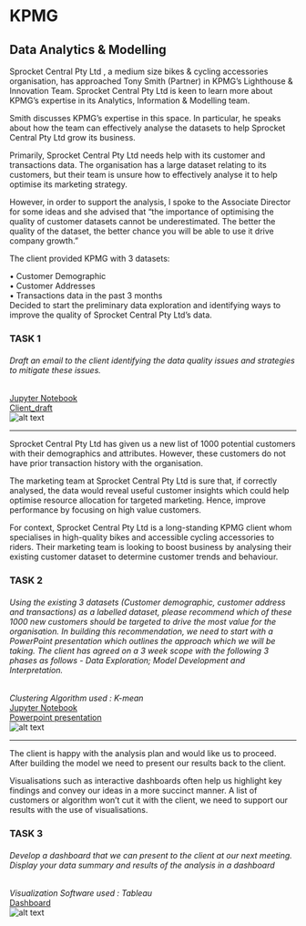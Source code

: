 # KPMG
## Data Analytics & Modelling
Sprocket Central Pty Ltd , a medium size bikes & cycling accessories organisation, has approached Tony Smith (Partner) in KPMG’s Lighthouse & Innovation Team. Sprocket Central Pty Ltd  is keen to learn more about KPMG’s expertise in its Analytics, Information & Modelling team. 

Smith discusses KPMG’s expertise in this space. In particular, he speaks about how the team can effectively analyse the datasets to help Sprocket Central Pty Ltd grow its business.

Primarily, Sprocket Central Pty Ltd needs help with its customer and transactions data. The organisation has a large dataset relating to its customers, but their team is unsure how to effectively analyse it to help optimise its marketing strategy. 

However, in order to support the analysis, I spoke to the Associate Director for some ideas and she advised that “the importance of optimising the quality of customer datasets cannot be underestimated. The better the quality of the dataset, the better chance you will be able to use it drive company growth.”

The client provided KPMG with 3 datasets:

•	Customer Demographic  
•	Customer Addresses  
•	Transactions data in the past 3 months  
Decided to start the preliminary data exploration and identifying ways to improve the quality of Sprocket Central Pty Ltd’s data.  

### TASK 1 
###### Draft an email to the client identifying the data quality issues and strategies to mitigate these issues.  
[Jupyter Notebook](https://github.com/prashantlal56/KPMG_virtual_internship/blob/master/Jupyter%20Notebook/Data_quality_assessment.ipynb)  
[Client_draft](https://github.com/prashantlal56/KPMG_virtual_internship/blob/master/Client_draft.docx)  
![alt text]()  

-------------------------------------------------------------------------------------------------------------------------------------------------------------------------------  

Sprocket Central Pty Ltd has given us a new list of 1000 potential customers with their demographics and attributes. However, these customers do not have prior transaction history with the organisation. 

The marketing team at Sprocket Central Pty Ltd is sure that, if correctly analysed, the data would reveal useful customer insights which could help optimise resource allocation for targeted marketing. Hence, improve performance by focusing on high value customers.

For context, Sprocket Central Pty Ltd is a long-standing KPMG client whom specialises in high-quality bikes and accessible cycling accessories to riders. Their marketing team is looking to boost business by analysing their existing customer dataset to determine customer trends and behaviour. 

### TASK 2 
###### Using the existing 3 datasets (Customer demographic, customer address and transactions) as a labelled dataset, please recommend which of these 1000 new customers should be targeted to drive the most value for the organisation. In building this recommendation, we need to start with a PowerPoint presentation which outlines the approach which we will be taking. The client has agreed on a 3 week scope with the following 3 phases as follows - Data Exploration; Model Development and Interpretation.

*Clustering Algorithm used : K-mean*  
[Jupyter Notebook](https://github.com/prashantlal56/KPMG_virtual_internship/blob/master/Jupyter%20Notebook/Data_insights.ipynb)  
[Powerpoint presentation](https://github.com/prashantlal56/KPMG_virtual_internship/blob/master/Data_insights.pptx)  
![alt text]()

------------------------------------------------------------------------------------------------------------------------------------------------------------------------------- 

The client is happy with the analysis plan and would like us to proceed.  After building the model we need to present our results back to the client. 

Visualisations such as interactive dashboards often help us highlight key findings and convey our ideas in a more succinct manner. A list of customers or algorithm won’t cut it with the client, we need to support our results with the use of visualisations. 

### TASK 3
###### Develop a dashboard that we can present to the client at our next meeting. Display your data summary and results of the analysis in a dashboard
*Visualization Software used : Tableau*  
[Dashboard](https://github.com/prashantlal56/KPMG_virtual_internship/blob/master/Final%20Dashboard.twbx)  
![alt text]()  
